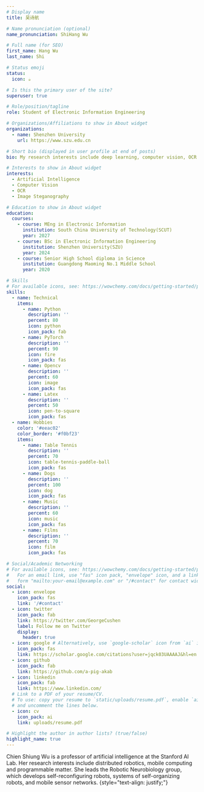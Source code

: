 ```yaml
---
# Display name
title: 吴诗航

# Name pronunciation (optional)
name_pronunciation: ShiHang Wu

# Full name (for SEO)
first_name: Hang Wu
last_name: Shi

# Status emoji
status:
  icon: ☕️

# Is this the primary user of the site?
superuser: true

# Role/position/tagline
role: Student of Electronic Information Engineering

# Organizations/Affiliations to show in About widget
organizations:
  - name: Shenzhen University
    url: https://www.szu.edu.cn

# Short bio (displayed in user profile at end of posts)
bio: My research interests include deep learning, computer vision, OCR and image steganography.

# Interests to show in About widget
interests:
  - Artificial Intelligence
  - Computer Vision
  - OCR
  - Image Steganography

# Education to show in About widget
education:
  courses:
    - course: MEng in Electronic Information
      institution: South China University of Technology(SCUT)
      year: 2027
    - course: BSc in Electronic Information Engineering
      institution: Shenzhen University(SZU)
      year: 2024
    - course: Senior High School diploma in Science
      institution: Guangdong Maoming No.1 Middle School
      year: 2020

# Skills
# For available icons, see: https://wowchemy.com/docs/getting-started/page-builder/#icons
skills:
  - name: Technical
    items:
      - name: Python
        description: ''
        percent: 80
        icon: python
        icon_pack: fab
      - name: PyTorch
        description: ''
        percent: 90
        icon: fire
        icon_pack: fas
      - name: Opencv
        description: ''
        percent: 60
        icon: image
        icon_pack: fas
      - name: Latex
        description: ''
        percent: 50
        icon: pen-to-square
        icon_pack: fas
  - name: Hobbies
    color: '#eeac02'
    color_border: '#f0bf23'
    items:
      - name: Table Tennis
        description: ''
        percent: 70
        icon: table-tennis-paddle-ball
        icon_pack: fas
      - name: Dogs
        description: ''
        percent: 100
        icon: dog
        icon_pack: fas
      - name: Music
        description: ''
        percent: 60
        icon: music
        icon_pack: fas
      - name: Films
        description: ''
        percent: 70
        icon: film
        icon_pack: fas

# Social/Academic Networking
# For available icons, see: https://wowchemy.com/docs/getting-started/page-builder/#icons
#   For an email link, use "fas" icon pack, "envelope" icon, and a link in the
#   form "mailto:your-email@example.com" or "/#contact" for contact widget.
social:
  - icon: envelope
    icon_pack: fas
    link: '/#contact'
  - icon: twitter
    icon_pack: fab
    link: https://twitter.com/GeorgeCushen
    label: Follow me on Twitter
    display:
      header: true
  - icon: google # Alternatively, use `google-scholar` icon from `ai` icon pack
    icon_pack: fas
    link: https://scholar.google.com/citations?user=jqck03UAAAAJ&hl=en
  - icon: github
    icon_pack: fab
    link: https://github.com/a-pig-akab
  - icon: linkedin
    icon_pack: fab
    link: https://www.linkedin.com/
  # Link to a PDF of your resume/CV.
  # To use: copy your resume to `static/uploads/resume.pdf`, enable `ai` icons in `params.yaml`,
  # and uncomment the lines below.
  - icon: cv
    icon_pack: ai
    link: uploads/resume.pdf

# Highlight the author in author lists? (true/false)
highlight_name: true
---
```


Chien Shiung Wu is a professor of artificial intelligence at the Stanford AI Lab. Her research interests include distributed robotics, mobile computing and programmable matter. She leads the Robotic Neurobiology group, which develops self-reconfiguring robots, systems of self-organizing robots, and mobile sensor networks.
{style="text-align: justify;"}
